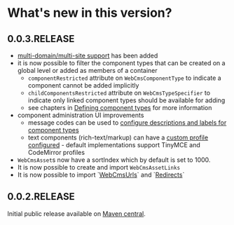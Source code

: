 # What's new in this version?

## 0.0.3.RELEASE

* [multi-domain/multi-site support](/docs/domain-model/multi-domain/multi-domain-support.md) has been added
* it is now possible to filter the component types that can be created on a global level or added as members of a container
  * `componentRestricted` attribute on `WebCmsComponentType` to indicate a component cannot be added implicitly
  * `childComponentsRestricted` attribute on `WebCmsTypeSpecifier` to indicate only linked component types should be available for adding
  * see chapters in [Defining component types](/docs/components/chap-web-components-defining-component-types.adoc) for more information
* component administration UI improvements
  * message codes can be used to [configure descriptions and labels for component types](/docs/appendices/message-codes.md)
  * text components \(rich-text/markup\) can have a [custom profile configured](/docs/components/chap-web-components-defining-component-types.adoc#component-profiles) - default implementations support TinyMCE and CodeMirror profiles
* `WebCmsAsset`s now have a sortIndex which by default is set to 1000.
* It is now possible to create and import `WebCmsAssetLinks`
* It is now possible to import \`[WebCmsUrls](/docs/domain-model/urls/chap-endpoint-url.adoc)\` and \`[Redirects](/docs/domain-model/redirects/chap-redirects.adoc)\`

## 0.0.2.RELEASE

Initial public release available on [Maven central](http://search.maven.org).

